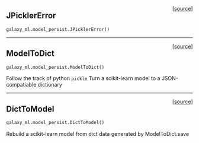 
<span style="float:right;">[[source]](https://github.com/ohsu-comp-bio/Galaxy-ML/blob/master/galaxy_ml/model_persist.py#L54)</span>
## JPicklerError

```python
galaxy_ml.model_persist.JPicklerError()
```

----

<span style="float:right;">[[source]](https://github.com/ohsu-comp-bio/Galaxy-ML/blob/master/galaxy_ml/model_persist.py#L58)</span>
## ModelToDict

```python
galaxy_ml.model_persist.ModelToDict()
```


Follow the track of python `pickle`
Turn a scikit-learn model to a JSON-compatiable dictionary

----

<span style="float:right;">[[source]](https://github.com/ohsu-comp-bio/Galaxy-ML/blob/master/galaxy_ml/model_persist.py#L270)</span>
## DictToModel

```python
galaxy_ml.model_persist.DictToModel()
```


Rebuild a scikit-learn model from dict data generated by ModelToDict.save
